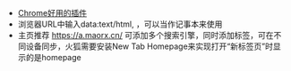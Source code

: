 * [Chrome好用的插件](http://note.youdao.com/noteshare?id=530c5fcc0dfba1feadf26748cce65666&sub=wcp1583414597450563)
* 浏览器URL中输入data:text/html, <html contenteditable>，可以当作记事本来使用
* 主页推荐 https://a.maorx.cn/ 可添加多个搜索引擎，同时添加标签，可在不同设备同步，火狐需要安装New Tab Homepage来实现打开“新标签页”时显示的是homepage